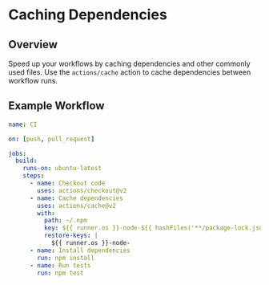 # Caching Dependencies

## Overview

Speed up your workflows by caching dependencies and other commonly used files. Use the `actions/cache` action to cache dependencies between workflow runs.

## Example Workflow

```yaml
name: CI

on: [push, pull_request]

jobs:
  build:
    runs-on: ubuntu-latest
    steps:
      - name: Checkout code
        uses: actions/checkout@v2
      - name: Cache dependencies
        uses: actions/cache@v2
        with:
          path: ~/.npm
          key: ${{ runner.os }}-node-${{ hashFiles('**/package-lock.json') }}
          restore-keys: |
            ${{ runner.os }}-node-
      - name: Install dependencies
        run: npm install
      - name: Run tests
        run: npm test
```
